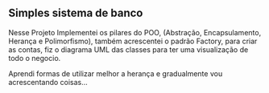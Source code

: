 ## Simples sistema de banco
Nesse Projeto Implementei os pilares do POO, (Abstração, Encapsulamento, Herança e Polimorfismo), também acrescentei o padrão Factory, para criar as contas, fiz o diagrama UML das classes para ter uma visualização de todo o negocio.

Aprendi formas de utilizar melhor a herança e gradualmente vou acrescentando coisas...
